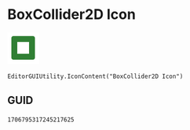 # BoxCollider2D Icon
![](/img/BoxCollider2D%20Icon.png)

``` CSharp
EditorGUIUtility.IconContent("BoxCollider2D Icon")
```
## GUID
```
1706795317245217625
```
